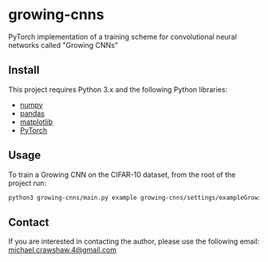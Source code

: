 # growing-cnns
PyTorch implementation of a training scheme for convolutional neural networks called "Growing CNNs"

## Install
This project requires Python 3.x and the following Python libraries:

- [numpy](http://www.numpy.org/)
- [pandas](https://pandas.pydata.org/)
- [matplotlib](https://matplotlib.org/)
- [PyTorch](https://www.pytorch.org/) 

## Usage

To train a Growing CNN on the CIFAR-10 dataset, from the root of the project run:
```bash
python3 growing-cnns/main.py example growing-cnns/settings/exampleGrowingSettings.json
```

## Contact
If you are interested in contacting the author, please use the following email: michael.crawshaw.4@gmail.com
